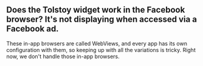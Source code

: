 ## Does the Tolstoy widget work in the Facebook browser? It's not displaying when accessed via a Facebook ad.

These in-app browsers are called WebViews, and every app has its own configuration with them, so keeping up with all the variations is tricky. Right now, we don't handle those in-app browsers.